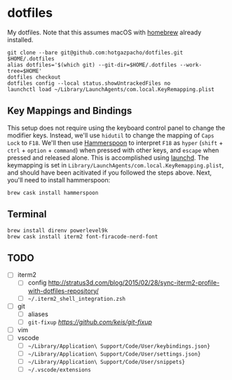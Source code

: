 # dotfiles

My dotfiles. Note that this assumes macOS with [homebrew](https://brew.sh) already installed.

```console
git clone --bare git@github.com:hotgazpacho/dotfiles.git $HOME/.dotfiles
alias dotfiles='$(which git) --git-dir=$HOME/.dotfiles --work-tree=$HOME'
dotfiles checkout
dotfiles config --local status.showUntrackedFiles no
launchctl load ~/Library/LaunchAgents/com.local.KeyRemapping.plist
```

## Key Mappings and Bindings

This setup does not require using the keyboard control panel to change the modifier keys. Instead, we'll use `hidutil` to change the mapping of `Caps Lock` to `F18`. We'll then use [Hammerspoon](https://hammerspoon.org) to interpret `F18` as `hyper` (`shift` + `ctrl` + `option` + `command`) when pressed with other keys, and `escape` when pressed and released alone. This is accomplished using [launchd](https://www.launchd.info). The keymapping is set in `Library/LaunchAgents/com.local.KeyRemapping.plist`, and should have been acitivated if you followed the steps above. Next, you'll need to install hammerspoon:

```console
brew cask install hammerspoon
```

## Terminal

```console
brew install direnv powerlevel9k
brew cask install iterm2 font-firacode-nerd-font
```

## TODO
- [ ] iterm2 
  - [ ] config http://stratus3d.com/blog/2015/02/28/sync-iterm2-profile-with-dotfiles-repository/
  - [ ] `~/.iterm2_shell_integration.zsh`
- [ ] git
  - [ ] aliases
  - [ ] `git-fixup` *https://github.com/keis/git-fixup*
- [ ] vim
- [ ] vscode 
  - [ ] `~/Library/Application\ Support/Code/User/keybindings.json}`
  - [ ] `~/Library/Application\ Support/Code/User/settings.json}`
  - [ ] `~/Library/Application\ Support/Code/User/snippets}`
  - [ ] `~/.vscode/extensions`
